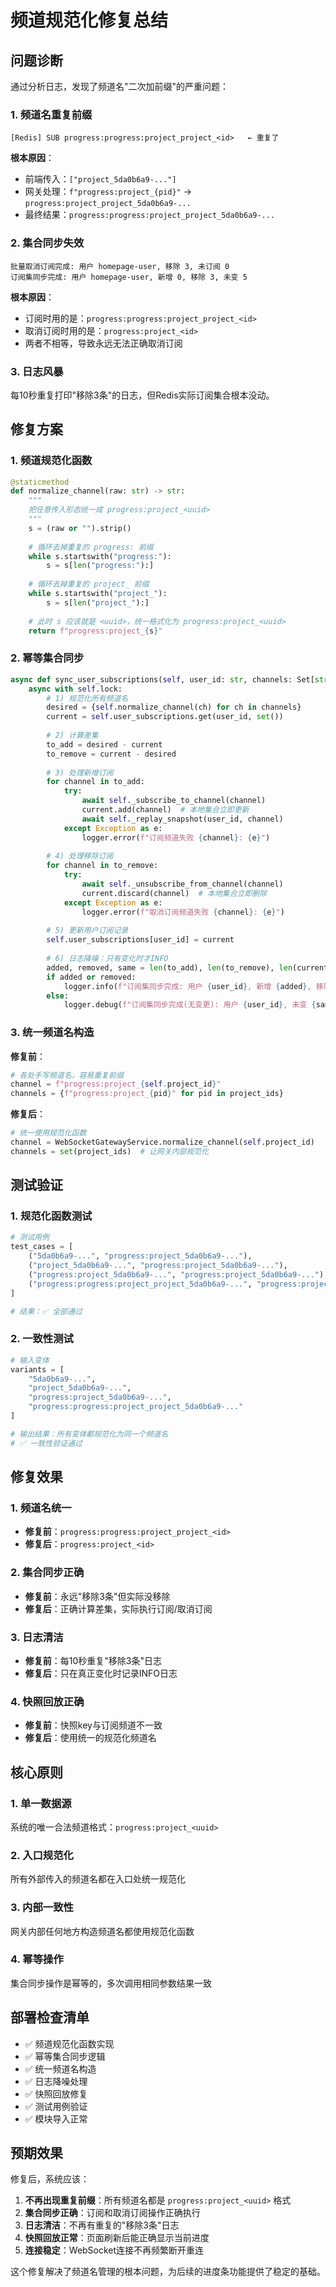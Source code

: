 # 频道规范化修复总结

## 问题诊断

通过分析日志，发现了频道名"二次加前缀"的严重问题：

### 1. 频道名重复前缀
```
[Redis] SUB progress:progress:project_project_<id>   ← 重复了
```

**根本原因**：
- 前端传入：`["project_5da0b6a9-..."]`
- 网关处理：`f"progress:project_{pid}"` → `progress:project_project_5da0b6a9-...`
- 最终结果：`progress:progress:project_project_5da0b6a9-...`

### 2. 集合同步失效
```
批量取消订阅完成: 用户 homepage-user, 移除 3, 未订阅 0
订阅集同步完成: 用户 homepage-user, 新增 0, 移除 3, 未变 5
```

**根本原因**：
- 订阅时用的是：`progress:progress:project_project_<id>`
- 取消订阅时用的是：`progress:project_<id>`
- 两者不相等，导致永远无法正确取消订阅

### 3. 日志风暴
每10秒重复打印"移除3条"的日志，但Redis实际订阅集合根本没动。

## 修复方案

### 1. 频道规范化函数

```python
@staticmethod
def normalize_channel(raw: str) -> str:
    """
    把任意传入形态统一成 progress:project_<uuid>
    """
    s = (raw or "").strip()
    
    # 循环去掉重复的 progress: 前缀
    while s.startswith("progress:"):
        s = s[len("progress:"):]
    
    # 循环去掉重复的 project_ 前缀
    while s.startswith("project_"):
        s = s[len("project_"):]
    
    # 此时 s 应该就是 <uuid>，统一格式化为 progress:project_<uuid>
    return f"progress:project_{s}"
```

### 2. 幂等集合同步

```python
async def sync_user_subscriptions(self, user_id: str, channels: Set[str]) -> Dict[str, int]:
    async with self.lock:
        # 1) 规范化所有频道名
        desired = {self.normalize_channel(ch) for ch in channels}
        current = self.user_subscriptions.get(user_id, set())
        
        # 2) 计算差集
        to_add = desired - current
        to_remove = current - desired
        
        # 3) 处理新增订阅
        for channel in to_add:
            try:
                await self._subscribe_to_channel(channel)
                current.add(channel)  # 本地集合立即更新
                await self._replay_snapshot(user_id, channel)
            except Exception as e:
                logger.error(f"订阅频道失败 {channel}: {e}")
        
        # 4) 处理移除订阅
        for channel in to_remove:
            try:
                await self._unsubscribe_from_channel(channel)
                current.discard(channel)  # 本地集合立即删除
            except Exception as e:
                logger.error(f"取消订阅频道失败 {channel}: {e}")
        
        # 5) 更新用户订阅记录
        self.user_subscriptions[user_id] = current
        
        # 6) 日志降噪：只有变化时才INFO
        added, removed, same = len(to_add), len(to_remove), len(current & desired)
        if added or removed:
            logger.info(f"订阅集同步完成: 用户 {user_id}, 新增 {added}, 移除 {removed}, 未变 {same}")
        else:
            logger.debug(f"订阅集同步完成(无变更): 用户 {user_id}, 未变 {same}")
```

### 3. 统一频道名构造

**修复前**：
```python
# 各处手写频道名，容易重复前缀
channel = f"progress:project_{self.project_id}"
channels = {f"progress:project_{pid}" for pid in project_ids}
```

**修复后**：
```python
# 统一使用规范化函数
channel = WebSocketGatewayService.normalize_channel(self.project_id)
channels = set(project_ids)  # 让网关内部规范化
```

## 测试验证

### 1. 规范化函数测试

```python
# 测试用例
test_cases = [
    ("5da0b6a9-...", "progress:project_5da0b6a9-..."),
    ("project_5da0b6a9-...", "progress:project_5da0b6a9-..."),
    ("progress:project_5da0b6a9-...", "progress:project_5da0b6a9-..."),
    ("progress:progress:project_project_5da0b6a9-...", "progress:project_5da0b6a9-..."),
]

# 结果：✅ 全部通过
```

### 2. 一致性测试

```python
# 输入变体
variants = [
    "5da0b6a9-...",
    "project_5da0b6a9-...",
    "progress:project_5da0b6a9-...",
    "progress:progress:project_project_5da0b6a9-..."
]

# 输出结果：所有变体都规范化为同一个频道名
# ✅ 一致性验证通过
```

## 修复效果

### 1. 频道名统一
- **修复前**：`progress:progress:project_project_<id>`
- **修复后**：`progress:project_<id>`

### 2. 集合同步正确
- **修复前**：永远"移除3条"但实际没移除
- **修复后**：正确计算差集，实际执行订阅/取消订阅

### 3. 日志清洁
- **修复前**：每10秒重复"移除3条"日志
- **修复后**：只在真正变化时记录INFO日志

### 4. 快照回放正确
- **修复前**：快照key与订阅频道不一致
- **修复后**：使用统一的规范化频道名

## 核心原则

### 1. 单一数据源
系统的唯一合法频道格式：`progress:project_<uuid>`

### 2. 入口规范化
所有外部传入的频道名都在入口处统一规范化

### 3. 内部一致性
网关内部任何地方构造频道名都使用规范化函数

### 4. 幂等操作
集合同步操作是幂等的，多次调用相同参数结果一致

## 部署检查清单

- ✅ 频道规范化函数实现
- ✅ 幂等集合同步逻辑
- ✅ 统一频道名构造
- ✅ 日志降噪处理
- ✅ 快照回放修复
- ✅ 测试用例验证
- ✅ 模块导入正常

## 预期效果

修复后，系统应该：

1. **不再出现重复前缀**：所有频道名都是 `progress:project_<uuid>` 格式
2. **集合同步正确**：订阅和取消订阅操作正确执行
3. **日志清洁**：不再有重复的"移除3条"日志
4. **快照回放正常**：页面刷新后能正确显示当前进度
5. **连接稳定**：WebSocket连接不再频繁断开重连

这个修复解决了频道名管理的根本问题，为后续的进度条功能提供了稳定的基础。
